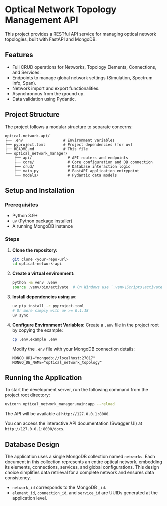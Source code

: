 # Optical Network Topology Management API

This project provides a RESTful API service for managing optical network topologies, built with FastAPI and MongoDB.

## Features

-   Full CRUD operations for Networks, Topology Elements, Connections, and Services.
-   Endpoints to manage global network settings (Simulation, Spectrum Info, Span).
-   Network import and export functionalities.
-   Asynchronous from the ground up.
-   Data validation using Pydantic.

## Project Structure

The project follows a modular structure to separate concerns:

```
optical-network-api/
├── .env                  # Environment variables
├── pyproject.toml        # Project dependencies (for uv)
├── README.md             # This file
└── optical_network_manager/
    ├── api/                # API routers and endpoints
    ├── core/               # Core configuration and DB connection
    ├── crud/               # Database interaction logic
    ├── main.py             # FastAPI application entrypoint
    └── models/             # Pydantic data models
```

## Setup and Installation

### Prerequisites

-   Python 3.9+
-   `uv` (Python package installer)
-   A running MongoDB instance

### Steps

1.  **Clone the repository:**
    ```bash
    git clone <your-repo-url>
    cd optical-network-api
    ```

2.  **Create a virtual environment:**
    ```bash
    python -m venv .venv
    source .venv/bin/activate  # On Windows use `.venv\Scripts\activate`
    ```

3.  **Install dependencies using `uv`:**
    ```bash
    uv pip install -r pyproject.toml
    # Or more simply with uv >= 0.1.18
    uv sync
    ```

4.  **Configure Environment Variables:**
    Create a `.env` file in the project root by copying the example:
    ```bash
    cp .env.example .env
    ```
    Modify the `.env` file with your MongoDB connection details:
    ```env
    MONGO_URI="mongodb://localhost:27017"
    MONGO_DB_NAME="optical_network_topology"
    ```

## Running the Application

To start the development server, run the following command from the project root directory:

```bash
uvicorn optical_network_manager.main:app --reload
```

The API will be available at `http://127.0.0.1:8000`.

You can access the interactive API documentation (Swagger UI) at `http://127.0.0.1:8000/docs`.

## Database Design

The application uses a single MongoDB collection named `networks`. Each document in this collection represents an entire optical network, embedding its elements, connections, services, and global configurations. This design choice simplifies data retrieval for a complete network and ensures data consistency.

-   `network_id` corresponds to the MongoDB `_id`.
-   `element_id`, `connection_id`, and `service_id` are UUIDs generated at the application level.
